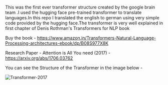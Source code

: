 This was the first ever transformer structure created by the google brain team .I used the hugging face  pre-trained transformer to translate languages.In this repo
I translated the english to german using very simple code provided by the hugging face.The transformer is very well explained in first chapter of Denis Rothman's
Transformers for NLP book


Buy the book - https://www.amazon.in/Transformers-Natural-Language-Processing-architectures-ebook/dp/B08S977X8K

Research Paper - Attention is All You need (2017) - https://arxiv.org/abs/1706.03762

You can see the Structure of the Transformer in the image below -


![Transformer-2017](https://user-images.githubusercontent.com/46683777/117097718-0a031b80-ad8a-11eb-92e4-3d40031450ba.png)


